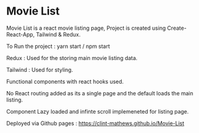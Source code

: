 # Movie List

Movie List is a react movie listing page,
Project is created using Create-React-App, Tailwind & Redux.

To Run the project  : yarn start / npm start


Redux : Used for the storing main movie listing data.

Tailwind : Used for styling.

Functional components with react hooks used.

No React routing added as its a single page and the default loads the main listing.

Component Lazy loaded and infinte scroll implemeneted for listing page.

Deployed via Github pages : https://clint-mathews.github.io/Movie-List
